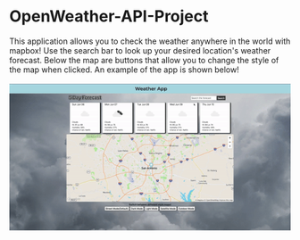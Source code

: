 # OpenWeather-API-Project
This application allows you to check the weather anywhere in the world with mapbox! Use the search bar to look up your desired location's weather forecast. Below the map are buttons that allow you to change the style of the map when clicked. An example of the app is shown below!
<br>
<br>
<img src="weather.gif">
